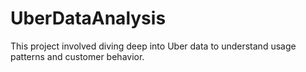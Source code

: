 # UberDataAnalysis
This project involved diving deep into Uber data to understand usage patterns and customer behavior.
